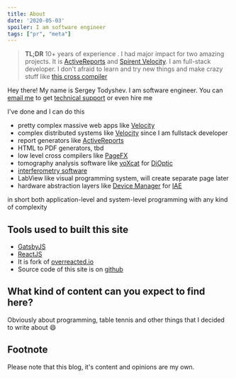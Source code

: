 ```yaml
---
title: About
date: '2020-05-03'
spoiler: I am software engineer
tags: ["pr", "meta"]
---
```


> __TL;DR__ 10+ years of experience . I had major impact for two amazing projects. It is [ActiveReports](/activereports) and [Spirent Velocity](/velocity). I am full-stack developer. I don't afraid to learn and try new things and make crazy stuff like [this cross compiler](https://github.com/grapecity/pagefx)

Hey there! My name is Sergey Todyshev. I am software engineer.
You can [email me](mailto:stodyshev@gmail.com) to get [technical support](/support) or even hire me

I've done and I can do this

- pretty complex massive web apps like [Velocity](/velocity)
- complex distributed systems like [Velocity](/velocity) since I am fullstack developer
- report generators like [ActiveReports](/activereports)
- HTML to PDF generators, tbd
- low level cross compilers like [PageFX](/pagefx)
- tomography analysis software like [voXcat](/voxcat) for [DiOptic](https://www.dioptic.de)
- [interferometry software](/interferometry)
- LabView like visual programming system, will create separate page later
- hardware abstraction layers like [Device Manager](/devicemanager) for [IAE](/iae)

in short both application-level and system-level programming with any kind of complexity

## Tools used to built this site

- [GatsbyJS](https://www.gatsbyjs.org/)
- [ReactJS](https://reactjs.org/)
- It is fork of [overreacted.io](https://overreacted.io/)
- Source code of this site is on [github](https://github.com/tsvbits/tsvbits.github.io)

## What kind of content can you expect to find here?

Obviously about programming, table tennis and other things that I decided to write about :smile:


## Footnote

Please note that this blog, it's content and opinions are my own.
